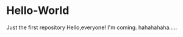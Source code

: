 # Hello-World
Just the first repository
Hello,everyone!
      I'm coming.
          hahahahaha.....

